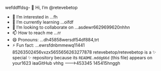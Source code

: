 wefddffdsg- 👋 Hi, I’m @retevebetop
- 👀 I’m interested in ...fh
- 🌱 I’m currently learning ...oifdf
- 💞️ I’m looking to collaborate on ...asdewr6629699620nhhn
- 📫 How to reach me ...rr
- 😄 Pronouns: ...dh45858wersdf54df884,trt
- ⚡ Fun fact: ...ewrsfdnbmmewq11441
85263502456vxzx5655656263277878
retevebetop/retevebetop is a ✨ special ✨ repository because its `README.mddg66d` (this file) appears on your1623 іваGitHub vhhg
--->453345
145415hnggh
